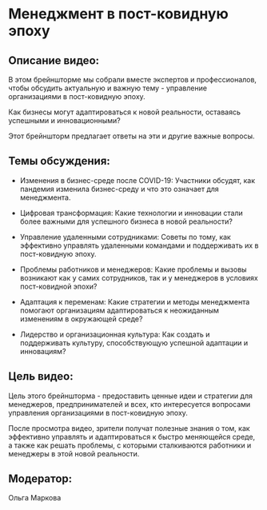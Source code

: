 # Менеджмент в пост-ковидную эпоху

## Описание видео:

В этом брейншторме мы собрали вместе экспертов и профессионалов, чтобы обсудить актуальную и важную тему - управление организациями в пост-ковидную эпоху. 

Как бизнесы могут адаптироваться к новой реальности, оставаясь успешными и инновационными? 

Этот брейншторм предлагает ответы на эти и другие важные вопросы.

## Темы обсуждения:

- Изменения в бизнес-среде после COVID-19: Участники обсудят, как пандемия изменила бизнес-среду и что это означает для менеджмента.
- Цифровая трансформация: Какие технологии и инновации стали более важными для успешного бизнеса в новой реальности?

- Управление удаленными сотрудниками: Советы по тому, как эффективно управлять удаленными командами и поддерживать их в пост-ковидную эпоху.

- Проблемы работников и менеджеров: Какие проблемы и вызовы возникают как у самих сотрудников, так и у менеджеров в условиях пост-ковидной эпохи?

- Адаптация к переменам: Какие стратегии и методы менеджмента помогают организациям адаптироваться к неожиданным изменениям в окружающей среде?

- Лидерство и организационная культура: Как создать и поддерживать культуру, способствующую успешной адаптации и инновациям?

## Цель видео:

Цель этого брейншторма - предоставить ценные идеи и стратегии для менеджеров, предпринимателей и всех, кто интересуется вопросами управления организациями в пост-ковидную эпоху. 

После просмотра видео, зрители получат полезные знания о том, как эффективно управлять и адаптироваться к быстро меняющейся среде, а также как решать проблемы, с которыми сталкиваются работники и менеджеры в этой новой реальности.

## Модератор:

Ольга Маркова
